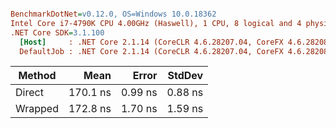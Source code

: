 ``` ini

BenchmarkDotNet=v0.12.0, OS=Windows 10.0.18362
Intel Core i7-4790K CPU 4.00GHz (Haswell), 1 CPU, 8 logical and 4 physical cores
.NET Core SDK=3.1.100
  [Host]     : .NET Core 2.1.14 (CoreCLR 4.6.28207.04, CoreFX 4.6.28208.01), X64 RyuJIT
  DefaultJob : .NET Core 2.1.14 (CoreCLR 4.6.28207.04, CoreFX 4.6.28208.01), X64 RyuJIT


```
|  Method |     Mean |   Error |  StdDev |
|-------- |---------:|--------:|--------:|
|  Direct | 170.1 ns | 0.99 ns | 0.88 ns |
| Wrapped | 172.8 ns | 1.70 ns | 1.59 ns |
